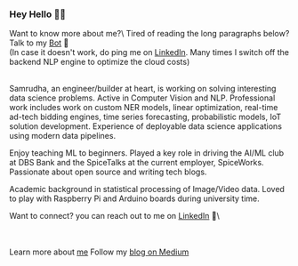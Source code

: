 ### Hey Hello 👋👋


Want to know more about me?\ 
Tired of reading the long paragraphs below?\
Talk to my [Bot](https://samrudhabot.herokuapp.com/) :robot:\
(In case it doesn't work, do ping me on [LinkedIn](https://www.linkedin.com/in/samrudha-kelkar-data-science/). Many times I switch off the backend NLP engine to optimize the cloud costs) 

\
Samrudha, an engineer/builder at heart, is working on solving interesting data science problems. Active in Computer Vision and NLP.  Professional work includes work on custom NER models, linear optimization, real-time ad-tech bidding engines, time series forecasting, probabilistic models, IoT solution development.  Experience of deployable data science applications using modern data pipelines.

Enjoy teaching ML to beginners. Played a key role in driving the AI/ML club at DBS Bank and the SpiceTalks at the current employer, SpiceWorks. Passionate about open source and writing tech blogs. 

Academic background in statistical processing of Image/Video data. Loved to play with Raspberry Pi and Arduino boards during university time. 

Want to connect? you can reach out to me on [LinkedIn](https://www.linkedin.com/in/samrudha-kelkar-data-science/) 👯\

\
\
Learn more about [me](https://linktr.ee/samrudha)
Follow my [blog on Medium](https://medium.com/tech-that-works)



